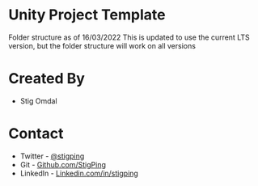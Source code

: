 # Unity Project Template

Folder structure as of 16/03/2022 
This is updated to use the current LTS version, but the folder structure will work on all versions

# Created By

- Stig Omdal

# Contact

- Twitter - <a href="https://twitter.com/stigping/">@stigping</a>
- Git - <a href="https://github.com/StigPing/">Github.com/StigPing</a>
- LinkedIn - <a href="https://Linkedin.com/in/stigping">Linkedin.com/in/stigping</a>